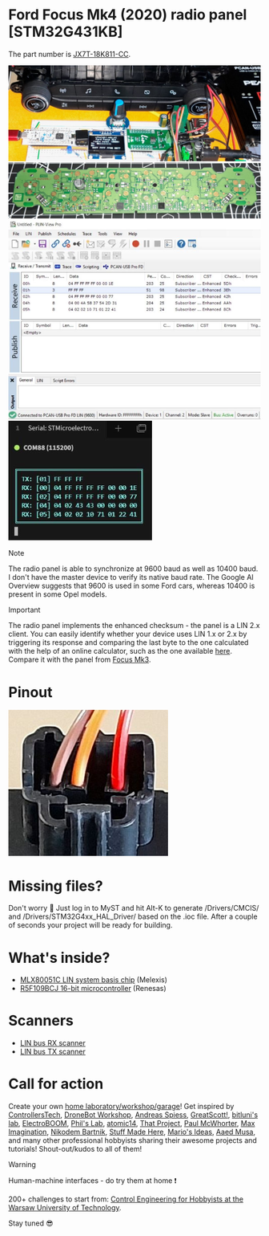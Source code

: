 # Ford Focus Mk4 (2020) radio panel [STM32G431KB]
The part number is [JX7T-18K811-CC](https://allegro.pl/listing?string=JX7T-18K811-CC).

![Ford Focus Mk4 radio panel in action](/Assets/Images/focus_mk4_radio_panel_in_action.jpg)
![Ford Focus Mk4 radio panel PCB](/Assets/Images/focus_mk4_radio_panel_pcb.jpg)
![Ford Focus Mk4 radio panel frames](/Assets/Images/focus_mk4_radio_panel_lin_bus_scan.JPG)
![Ford Focus Mk4 radio panel serial monitor](/Assets/Images/focus_mk4_radio_panel_tabby.JPG)

> [!NOTE]
> The radio panel is able to synchronize at 9600 baud as well as 10400 baud. I don't have the master device to verify its native baud rate. The Google AI Overview suggests that 9600 is used in some Ford cars, whereas 10400 is present in some Opel models. 

> [!IMPORTANT]
> The radio panel implements the enhanced checksum - the panel is a LIN 2.x client. You can easily identify whether your device uses LIN 1.x or 2.x by triggering its response and comparing the last byte to the one calculated with the help of an online calculator, such as the one available [here](https://linchecksumcalculator.machsystems.cz/). Compare it with the panel from [Focus Mk3](https://github.com/ufnalski/lin_bus_focus_radio_panel_g431kb).

# Pinout
![Ford Focus Mk4 radio panel pinout](/Assets/Images/focus_mk4_radio_panel_pinout.jpg)

# Missing files?
Don't worry :slightly_smiling_face: Just log in to MyST and hit Alt-K to generate /Drivers/CMCIS/ and /Drivers/STM32G4xx_HAL_Driver/ based on the .ioc file. After a couple of seconds your project will be ready for building.

# What's inside?
* [MLX80051C LIN system basis chip](https://mm.digikey.com/Volume0/opasdata/d220001/medias/docus/511/MLX80050_51_30_31_Rev13_Mar2020.pdf) (Melexis)
* [R5F109BCJ 16-bit microcontroller](https://www.digikey.pl/en/products/base-product/renesas-electronics-corporation/20/R5F109/295369) (Renesas)

# Scanners
* [LIN bus RX scanner](https://github.com/ufnalski/lin_bus_rx_scanner_g431kb)
* [LIN bus TX scanner](https://github.com/ufnalski/lin_bus_tx_scanner_g431kb)

# Call for action
Create your own [home laboratory/workshop/garage](http://ufnalski.edu.pl/control_engineering_for_hobbyists/2025_dzien_popularyzacji_matematyki/Dzien_Popularyzacji_Matematyki_2025.pdf)! Get inspired by [ControllersTech](https://www.youtube.com/@ControllersTech), [DroneBot Workshop](https://www.youtube.com/@Dronebotworkshop), [Andreas Spiess](https://www.youtube.com/@AndreasSpiess), [GreatScott!](https://www.youtube.com/@greatscottlab), [bitluni's lab](https://www.youtube.com/@bitluni), [ElectroBOOM](https://www.youtube.com/@ElectroBOOM), [Phil's Lab](https://www.youtube.com/@PhilsLab), [atomic14](https://www.youtube.com/@atomic14), [That Project](https://www.youtube.com/@ThatProject), [Paul McWhorter](https://www.youtube.com/@paulmcwhorter), [Max Imagination](https://www.youtube.com/@MaxImagination), [Nikodem Bartnik](https://www.youtube.com/@nikodembartnik), [Stuff Made Here](https://www.youtube.com/@StuffMadeHere), [Mario's Ideas](https://www.youtube.com/@marios_ideas), [Aaed Musa](https://www.aaedmusa.com/), and many other professional hobbyists sharing their awesome projects and tutorials! Shout-out/kudos to all of them!

> [!WARNING]
> Human-machine interfaces - do try them at home :exclamation:

200+ challenges to start from: [Control Engineering for Hobbyists at the Warsaw University of Technology](http://ufnalski.edu.pl/control_engineering_for_hobbyists/Control_Engineering_for_Hobbyists_list_of_challenges.pdf).

Stay tuned :sunglasses:

